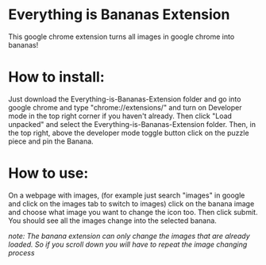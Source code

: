 # Everything is Bananas Extension
 This google chrome extension turns all images in google chrome into bananas!

# How to install:
 Just download the Everything-is-Bananas-Extension folder and go into google chrome and type "chrome://extensions/" and turn on Developer mode in the top right corner if you haven't already. Then click "Load unpacked" and select the Everything-is-Bananas-Extension folder. Then, in the top right, above the developer mode toggle button click on the puzzle piece and pin the Banana.

# How to use:
 On a webpage with images, (for example just search "images" in google and click on the images tab to switch to images) click on the banana image and choose what image you want to change the icon too. Then click submit. You should see all the images change into the selected banana.

*note: The banana extension can only change the images that are already loaded. So if you scroll down you will have to repeat the image changing process*

